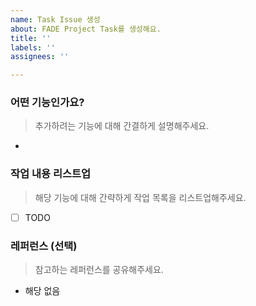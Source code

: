 ```yaml
---
name: Task Issue 생성
about: FADE Project Task를 생성해요.
title: ''
labels: ''
assignees: ''

---
```


### 어떤 기능인가요?
> 추가하려는 기능에 대해 간결하게 설명해주세요.

- 

### 작업 내용 리스트업
> 해당 기능에 대해 간략하게 작업 목록을 리스트업해주세요.

- [ ] TODO

### 레퍼런스 (선택)
> 참고하는 레퍼런스를 공유해주세요.

- 해당 없음
